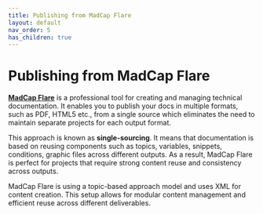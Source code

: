 ```yaml
---
title: Publishing from MadCap Flare
layout: default
nav_order: 5
has_children: true
---
```


# Publishing from MadCap Flare

**[MadCap Flare](https://www.madcapsoftware.com/products/flare/)** is a professional tool for creating and managing technical documentation. It enables you to publish your docs in multiple formats, such as PDF, HTML5 etc., from a single source which eliminates the need to maintain separate projects for each output format. 

This approach is known as **single-sourcing**. It means that documentation is based on reusing components such as topics, variables, snippets, conditions, graphic files across different outputs. As a result, MadCap Flare is perfect for projects that require strong content reuse and consistency across outputs.

MadCap Flare is using a topic-based approach model and uses XML for content creation. This setup allows for modular content management and efficient reuse across different deliverables.
